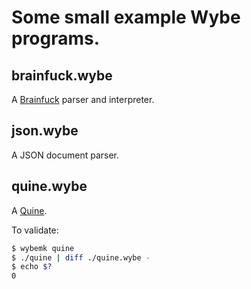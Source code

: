 # Some small example Wybe programs.

## brainfuck.wybe

A [Brainfuck](https://esolangs.org/wiki/Brainfuck) parser and interpreter.

## json.wybe

A JSON document parser.

## quine.wybe

A [Quine](https://en.wikipedia.org/wiki/Quine_(computing)). 

To validate:
```sh
$ wybemk quine 
$ ./quine | diff ./quine.wybe -
$ echo $?
0
```
